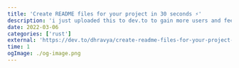 ```yaml
---
title: 'Create README files for your project in 30 seconds ⚡'
description: 'i just uploaded this to dev.to to gain more users and feedback'
date: 2022-03-06
categories: ['rust']
external: 'https://dev.to/dhravya/create-readme-files-for-your-project-in-30-seconds-2acp'
time: 1
ogImage: ./og-image.png
---
```

